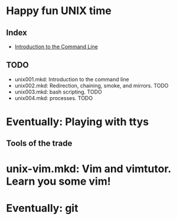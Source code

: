 Happy fun UNIX time
===================

Index
-----

 - [Introduction to the Command Line](unix001-intro/)

TODO
----

 - unix001.mkd: Introduction to the command line
 - unix002.mkd: Redirection, chaining, smoke, and mirrors. TODO
 - unix003.mkd: bash scripting. TODO
 - unix004.mkd: processes. TODO


 # Eventually: Playing with ttys


Tools of the trade
------------------

 # unix-vim.mkd: Vim and vimtutor. Learn you some vim!
 # Eventually: git

